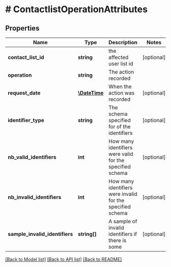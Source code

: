 # # ContactlistOperationAttributes

## Properties

Name | Type | Description | Notes
------------ | ------------- | ------------- | -------------
**contact_list_id** | **string** | the affected user list id | [optional] 
**operation** | **string** | The action recorded | 
**request_date** | [**\DateTime**](\DateTime.md) | When the action was recorded | [optional] 
**identifier_type** | **string** | The schema specified for of the identifiers | [optional] 
**nb_valid_identifiers** | **int** | How many identifiers were valid for the specified schema | [optional] 
**nb_invalid_identifiers** | **int** | How many identifiers were invalid for the specified schema | [optional] 
**sample_invalid_identifiers** | **string[]** | A sample of invalid identifiers if there is some | [optional] 

[[Back to Model list]](../../README.md#documentation-for-models) [[Back to API list]](../../README.md#documentation-for-api-endpoints) [[Back to README]](../../README.md)


